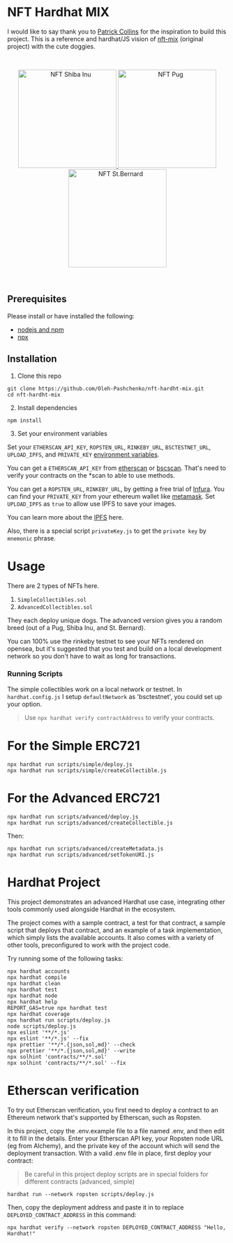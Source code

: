 # NFT Hardhat MIX

I would like to say thank you to [Patrick Collins](https://github.com/PatrickAlphaC) for the inspiration to build this project.
This is a reference and hardhat/JS vision of [nft-mix](https://github.com/PatrickAlphaC/nft-mix) (original project) with the cute doggies.

<br/>
<p align="center">
<a href="https://chain.link" target="_blank">
<img src="https://raw.githubusercontent.com/PatrickAlphaC/nft-mix/main/img/shiba-inu.png" width="225" alt="NFT Shiba Inu">
<img src="https://raw.githubusercontent.com/PatrickAlphaC/nft-mix/main/img/pug.png" width="225" alt="NFT Pug">
<img src="https://raw.githubusercontent.com/PatrickAlphaC/nft-mix/main/img/st-bernard.png" width="225" alt="NFT St.Bernard">
</a>
</p>
<br/>

## Prerequisites

Please install or have installed the following:

- [nodejs and npm](https://nodejs.org/en/download/)
- [npx](https://github.com/npm/npx)

## Installation

1. Clone this repo

```
git clone https://github.com/Oleh-Pashchenko/nft-hardht-mix.git
cd nft-hardht-mix
```

2. Install dependencies

```
npm install
```

3. Set your environment variables

Set your `ETHERSCAN_API_KEY`, `ROPSTEN_URL`, `RINKEBY_URL`, `BSCTESTNET_URL`, `UPLOAD_IPFS`, and `PRIVATE_KEY` [environment variables](https://www.twilio.com/blog/2017/01/how-to-set-environment-variables.html).

You can get a `ETHERSCAN_API_KEY` from [etherscan](https://etherscan.io) or [bscscan](https://bscscan.com/). That's need to verify your contracts on the \*scan to able to use methods.

You can get a `ROPSTEN_URL`, `RINKEBY_URL`, by getting a free trial of [Infura](https://infura.io/). You can find your `PRIVATE_KEY` from your ethereum wallet like [metamask](https://metamask.io/).
Set `UPLOAD_IPFS` as `true` to allow use IPFS to save your images.

You can learn more about the [IPFS](http://ipfs.io) here.

Also, there is a special script `privateKey.js` to get the `private key` by `mnemonic` phrase.

# Usage

There are 2 types of NFTs here.

1. `SimpleCollectibles.sol`
2. `AdvancedCollectibles.sol`

They each deploy unique dogs. The advanced version gives you a random breed (out of a Pug, Shiba Inu, and St. Bernard).

You can 100% use the rinkeby testnet to see your NFTs rendered on opensea, but it's suggested that you test and build on a local development network so you don't have to wait as long for transactions.

### Running Scripts

The simple collectibles work on a local network or testnet.
In `hardhat.config.js` I setup `defaultNetwork` as 'bsctestnet', you could set up your option.

> Use `npx hardhat verify contractAddress` to verify your contracts.

# For the Simple ERC721

```
npx hardhat run scripts/simple/deploy.js
npx hardhat run scripts/simple/createCollectible.js
```

# For the Advanced ERC721

```
npx hardhat run scripts/advanced/deploy.js
npx hardhat run scripts/advanced/createCollectible.js
```

Then:

```
npx hardhat run scripts/advanced/createMetadata.js
npx hardhat run scripts/advanced/setTokenURI.js
```

# Hardhat Project

This project demonstrates an advanced Hardhat use case, integrating other tools commonly used alongside Hardhat in the ecosystem.

The project comes with a sample contract, a test for that contract, a sample script that deploys that contract, and an example of a task implementation, which simply lists the available accounts. It also comes with a variety of other tools, preconfigured to work with the project code.

Try running some of the following tasks:

```shell
npx hardhat accounts
npx hardhat compile
npx hardhat clean
npx hardhat test
npx hardhat node
npx hardhat help
REPORT_GAS=true npx hardhat test
npx hardhat coverage
npx hardhat run scripts/deploy.js
node scripts/deploy.js
npx eslint '**/*.js'
npx eslint '**/*.js' --fix
npx prettier '**/*.{json,sol,md}' --check
npx prettier '**/*.{json,sol,md}' --write
npx solhint 'contracts/**/*.sol'
npx solhint 'contracts/**/*.sol' --fix
```

# Etherscan verification

To try out Etherscan verification, you first need to deploy a contract to an Ethereum network that's supported by Etherscan, such as Ropsten.

In this project, copy the .env.example file to a file named .env, and then edit it to fill in the details. Enter your Etherscan API key, your Ropsten node URL (eg from Alchemy), and the private key of the account which will send the deployment transaction. With a valid .env file in place, first deploy your contract:

> Be careful in this project deploy scripts are in special folders for different contracts (advanced, simple)

```shell
hardhat run --network ropsten scripts/deploy.js
```

Then, copy the deployment address and paste it in to replace `DEPLOYED_CONTRACT_ADDRESS` in this command:

```shell
npx hardhat verify --network ropsten DEPLOYED_CONTRACT_ADDRESS "Hello, Hardhat!"
```

